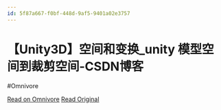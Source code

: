 ```yaml
---
id: 5f87a667-f0bf-448d-9af5-9401a02e3757
---
```


# 【Unity3D】空间和变换_unity 模型空间到裁剪空间-CSDN博客
#Omnivore

[Read on Omnivore](https://omnivore.app/me/unity-3-d-unity-csdn-18fbd448780)
[Read Original](https://blog.csdn.net/m0_37602827/article/details/129036096)

